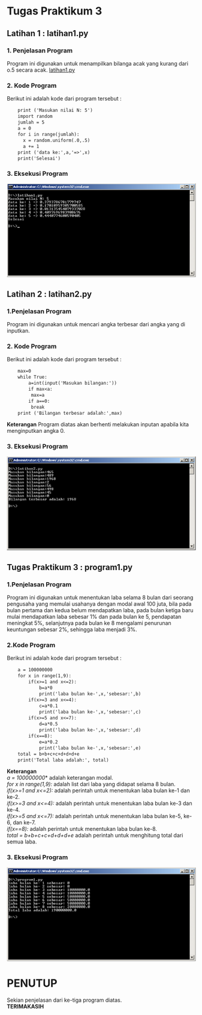 # Tugas Praktikum 3
## Latihan 1 : latihan1.py
### 1. Penjelasan Program
Program ini digunakan untuk menampilkan bilanga acak yang kurang dari o.5 secara acak.
<a href="https://github.com/refhaldo/labpy03/blob/master/latihan1.py">latihan1.py</a>
### 2. Kode Program
Berikut ini adalah kode dari program tersebut :  

        print ('Masukan nilai N: 5')
        import random
        jumlah = 5
        a = 0
        for i in range(jumlah):
          x = random.uniform(.0,.5)
          a += 1
        print ('data ke:',a,'=>',x)
        print('Selesai')
### 3. Eksekusi Program
![image](https://github.com/refhaldo/labpy03/blob/master/latihan1.png?raw=true)
## Latihan 2 : latihan2.py
### 1.Penjelasan Program
Program ini digunakan untuk mencari angka terbesar dari angka yang di inputkan.
### 2. Kode Program
Berikut ini adalah kode dari program tersebut :  

        max=0
        while True:
	        a=int(input('Masukan bilangan:'))
	        if max<a:
	         max=a
	        if a==0:
	         break
        print ('Bilangan terbesar adalah:',max)

**Keterangan**
Program diatas akan berhenti melakukan inputan apabila kita menginputkan angka 0.
### 3. Eksekusi Program
![image](https://github.com/refhaldo/labpy03/blob/master/latihan2.png?raw=true)
## Tugas Praktikum 3 : program1.py
### 1.Penjelasan Program
Program ini digunakan untuk menentukan laba selama 8 bulan dari seorang pengusaha yang memulai usahanya dengan modal awal 100 juta, bila pada bulan pertama dan kedua belum mendapatkan laba, pada bulan ketiga baru mulai mendapatkan laba sebesar 1% dan pada bulan ke 5, pendapatan meningkat 5%, selanjutnya pada bulan ke 8 mengalami penurunan keuntungan sebesar 2%, sehingga laba menjadi 3%.
### 2.Kode Program
Berikut ini adalah kode dari program tersebut :  

        a = 100000000
        for x in range(1,9):
	        if(x>=1 and x<=2):
		        b=a*0
        		print('laba bulan ke-',x,'sebesar:',b)
	        if(x>=3 and x<=4):
        		c=a*0.1
	        	print('laba bulan ke-',x,'sebesar:',c)
	        if(x>=5 and x<=7):
		        d=a*0.5
	        	print('laba bulan ke-',x,'sebesar:',d)
	        if(x==8):
		        e=a*0.2
		        print('laba bulan ke-',x,'sebesar:',e)
        total = b+b+c+c+d+d+d+e
        print('Total laba adalah:', total)

**Keterangan**  
*a = 100000000** adalah keterangan modal.  
*for x in range(1,9):* adalah list dari laba yang didapat selama 8 bulan.  
*if(x>=1 and x<=2):* adalah perintah untuk menentukan laba bulan ke-1 dan ke-2.  
*if(x>=3 and x<=4):* adalah perintah untuk menentukan laba bulan ke-3 dan ke-4.  
*if(x>=5 and x<=7):* adalah perintah untuk menentukan laba bulan ke-5, ke-6, dan ke-7.  
*if(x==8):* adalah perintah untuk menentukan laba bulan ke-8.  
*total = b+b+c+c+d+d+d+e* adalah perintah untuk menghitung total dari semua laba.  
###  3. Eksekusi Program
![image](https://github.com/refhaldo/labpy03/blob/master/program1.png?raw=true)
# PENUTUP
Sekian penjelasan dari ke-tiga program diatas.  
**TERIMAKASIH**
